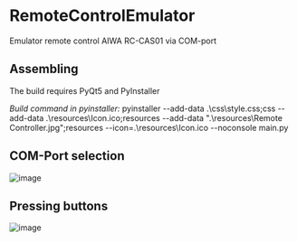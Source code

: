 # RemoteControlEmulator
Emulator remote control AIWA RC-CAS01 via COM-port

## Assembling
The build requires PyQt5 and PyInstaller

*Build command in pyinstaller:* pyinstaller --add-data .\css\style.css;css --add-data .\resources\Icon.ico;resources --add-data ".\resources\Remote Controller.jpg";resources --icon=.\resources\Icon.ico --noconsole main.py

## COM-Port selection
![image](https://user-images.githubusercontent.com/109802024/217218945-a33f8e43-619c-47e5-845a-618032b53af1.png)

## Pressing buttons
![image](https://user-images.githubusercontent.com/109802024/217219002-4808ceff-da52-4035-8d27-6cbb33a0a200.png)
